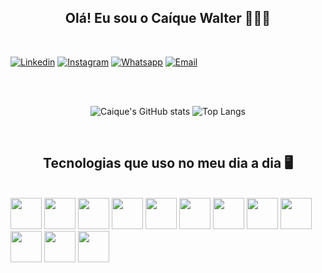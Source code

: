 
<center>
<h2>Olá! Eu sou o Caíque Walter 👨🏽‍💻</h2>
</center><br>

[![Linkedin](https://img.shields.io/badge/LinkedIn-0077B5?style=for-the-badge&logo=linkedin&logoColor=white)](https://www.linkedin.com/in/caiquews/)
[![Instagram](https://img.shields.io/badge/Instagram-E4405F?style=for-the-badge&logo=instagram&logoColor=white)](https://www.instagram.com/caiquews.png/)
[![Whatsapp](https://img.shields.io/badge/WhatsApp-25D366?style=for-the-badge&logo=whatsapp&logoColor=white)]( https://wa.me/5511947739315)
[![Email](https://img.shields.io/badge/Microsoft%20Outlook-0078D4.svg?style=for-the-badge&logo=Microsoft-Outlook&logoColor=white)](https://mailto:dev_caiquews@outlook.com)

<center>
<br><br>

![Caique's GitHub stats](https://github-readme-stats.vercel.app/api?username=devCaiqueWS&show_icons=true&theme=tokyonight)  ![Top Langs](https://github-readme-stats.vercel.app/api/top-langs/?username=devCaiqueWS&hide_progress=true&theme=tokyonight)

<br>

<h2>Tecnologias que uso no meu dia a dia 🖥️</h2>
</center>
<br/>
<div style="display: inline_table">
<img src="https://cdn.jsdelivr.net/gh/devicons/devicon/icons/html5/html5-plain-wordmark.svg" width="50em" />
<img src="https://cdn.jsdelivr.net/gh/devicons/devicon/icons/css3/css3-plain-wordmark.svg" width="50em" />
<img src="https://cdn.jsdelivr.net/gh/devicons/devicon/icons/php/php-plain.svg" width="50em" />
<img src="https://cdn.jsdelivr.net/gh/devicons/devicon/icons/mysql/mysql-original-wordmark.svg" width="50em" />
<img src="https://cdn.jsdelivr.net/gh/devicons/devicon/icons/javascript/javascript-original.svg" width="50em"/>
<img src="https://cdn.jsdelivr.net/gh/devicons/devicon/icons/sass/sass-original.svg" width="50em"/>
<img src="https://cdn.jsdelivr.net/gh/devicons/devicon/icons/bootstrap/bootstrap-original.svg" width="50em"/>
<img src="https://cdn.jsdelivr.net/gh/devicons/devicon/icons/git/git-original.svg" width="50em"/>
<img src="https://cdn.jsdelivr.net/gh/devicons/devicon/icons/c/c-plain.svg" width="50em"/>
<img src="https://cdn.jsdelivr.net/gh/devicons/devicon/icons/cplusplus/cplusplus-plain.svg" width="50em"/>
<img src="https://cdn.jsdelivr.net/gh/devicons/devicon/icons/csharp/csharp-plain.svg" width="50em"/>
<img src="https://cdn.jsdelivr.net/gh/devicons/devicon/icons/python/python-original.svg" width="50em"/>
</div>
<br/><br/><br/>


